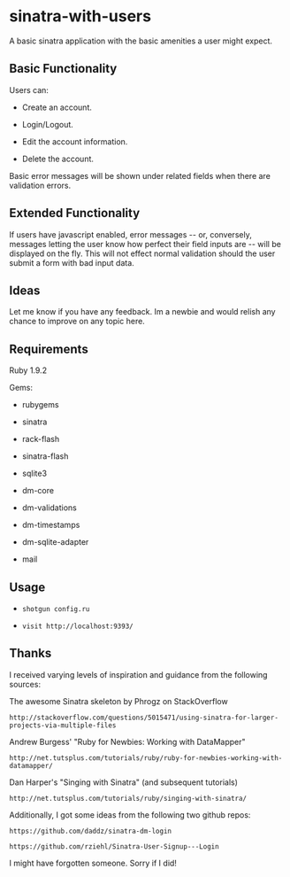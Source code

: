 # sinatra-with-users 
A basic sinatra application with the basic amenities a user might expect.

## Basic Functionality

Users can:

- Create an account.

- Login/Logout.

- Edit the account information.

- Delete the account.

Basic error messages will be shown under related fields when there are validation errors. 

## Extended Functionality

If users have javascript enabled, error messages -- or, conversely, messages letting the user know how perfect their field inputs are -- will be displayed on the fly. This will not effect normal validation should the user submit a form with bad input data.

## Ideas
Let me know if you have any feedback. Im a newbie and would relish any chance to improve on any topic here.

## Requirements

Ruby 1.9.2

Gems:

- rubygems

- sinatra

- rack-flash

- sinatra-flash

- sqlite3

- dm-core

- dm-validations

- dm-timestamps

- dm-sqlite-adapter

- mail

## Usage

- `shotgun config.ru`

- `visit http://localhost:9393/`

## Thanks

I received varying levels of inspiration and guidance from the following sources:

The awesome Sinatra skeleton by Phrogz on StackOverflow

    http://stackoverflow.com/questions/5015471/using-sinatra-for-larger-projects-via-multiple-files

Andrew Burgess' "Ruby for Newbies: Working with DataMapper"

    http://net.tutsplus.com/tutorials/ruby/ruby-for-newbies-working-with-datamapper/

Dan Harper's "Singing with Sinatra" (and subsequent tutorials)

    http://net.tutsplus.com/tutorials/ruby/singing-with-sinatra/

Additionally, I got some ideas from the following two github repos:

    https://github.com/daddz/sinatra-dm-login

    https://github.com/rziehl/Sinatra-User-Signup---Login

I might have forgotten someone. Sorry if I did!

